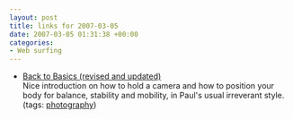 ```yaml
---
layout: post
title: links for 2007-03-05
date: 2007-03-05 01:31:38 +00:00
categories:
- Web surfing
---
```

<ul class="delicious">
	<li>
		<div class="delicious-link"><a href="http://www.togsblog.co.uk/?p=231">Back to Basics (revised and updated)</a></div>
		<div class="delicious-extended">Nice introduction on how to hold a camera and how to position your body for balance, stability and mobility, in Paul's usual irreverant style.</div>
		<div class="delicious-tags">(tags: <a href="http://del.icio.us/mathie/photography">photography</a>)</div>
	</li>
</ul>
